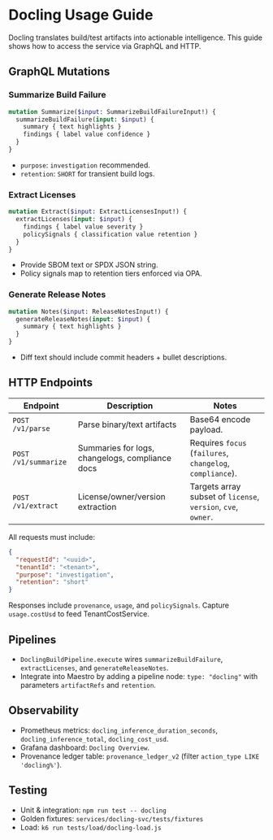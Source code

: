 # Docling Usage Guide

Docling translates build/test artifacts into actionable intelligence. This guide shows how to access the service via GraphQL and HTTP.

## GraphQL Mutations

### Summarize Build Failure
```graphql
mutation Summarize($input: SummarizeBuildFailureInput!) {
  summarizeBuildFailure(input: $input) {
    summary { text highlights }
    findings { label value confidence }
  }
}
```
- `purpose`: `investigation` recommended.
- `retention`: `SHORT` for transient build logs.

### Extract Licenses
```graphql
mutation Extract($input: ExtractLicensesInput!) {
  extractLicenses(input: $input) {
    findings { label value severity }
    policySignals { classification value retention }
  }
}
```
- Provide SBOM text or SPDX JSON string.
- Policy signals map to retention tiers enforced via OPA.

### Generate Release Notes
```graphql
mutation Notes($input: ReleaseNotesInput!) {
  generateReleaseNotes(input: $input) {
    summary { text highlights }
  }
}
```
- Diff text should include commit headers + bullet descriptions.

## HTTP Endpoints

| Endpoint | Description | Notes |
| --- | --- | --- |
| `POST /v1/parse` | Parse binary/text artifacts | Base64 encode payload. |
| `POST /v1/summarize` | Summaries for logs, changelogs, compliance docs | Requires `focus` (`failures`, `changelog`, `compliance`). |
| `POST /v1/extract` | License/owner/version extraction | Targets array subset of `license`, `version`, `cve`, `owner`. |

All requests must include:

```json
{
  "requestId": "<uuid>",
  "tenantId": "<tenant>",
  "purpose": "investigation",
  "retention": "short"
}
```

Responses include `provenance`, `usage`, and `policySignals`. Capture `usage.costUsd` to feed TenantCostService.

## Pipelines
- `DoclingBuildPipeline.execute` wires `summarizeBuildFailure`, `extractLicenses`, and `generateReleaseNotes`.
- Integrate into Maestro by adding a pipeline node: `type: "docling"` with parameters `artifactRefs` and `retention`.

## Observability
- Prometheus metrics: `docling_inference_duration_seconds`, `docling_inference_total`, `docling_cost_usd`.
- Grafana dashboard: `Docling Overview`.
- Provenance ledger table: `provenance_ledger_v2` (filter `action_type LIKE 'docling%'`).

## Testing
- Unit & integration: `npm run test -- docling`
- Golden fixtures: `services/docling-svc/tests/fixtures`
- Load: `k6 run tests/load/docling-load.js`
